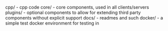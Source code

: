 
cpp/ - cpp code
    core/ - core components, used in all clients/servers
    plugins/ - optional components to allow for extending third party components without explicit support
docs/ - readmes and such
docker/ - a simple test docker environment for testing in